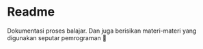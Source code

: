 # Readme
Dokumentasi proses balajar. Dan juga berisikan materi-materi yang digunakan seputar pemrograman 📝